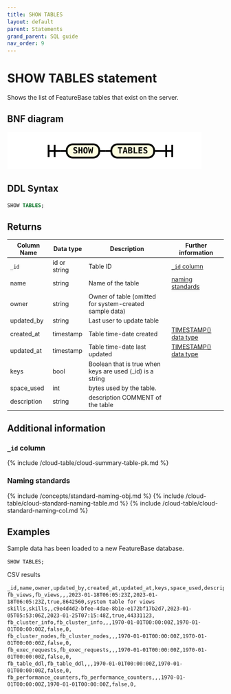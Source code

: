 ```yaml
---
title: SHOW TABLES
layout: default
parent: Statements
grand_parent: SQL guide
nav_order: 9
---
```


# SHOW TABLES statement

Shows the list of FeatureBase tables that exist on the server.

## BNF diagram

![expr](/assets/images/sql-guide/show_tables.svg)

## DDL Syntax

```sql
SHOW TABLES;
```
## Returns

| Column Name | Data type | Description | Further information |
|---|---|---|---|
| `_id` | id or string  | Table ID | [`_id` column](#_id-column) |
| name | string | Name of the table | [naming standards](#naming-standards)
| owner | string | Owner of table (omitted for system-created sample data) |  |
| updated_by | string | Last user to update table |  |
| created_at | timestamp | Table time-date created | [TIMESTAMP() data type](/docs/sql-guide/data-types/data-type-timestamp) |
| updated_at | timestamp | Table time-date last updated | [TIMESTAMP() data type](/docs/sql-guide/data-types/data-type-timestamp) |
| keys | bool | Boolean that is true when keys are used (_id) is a string |  |
| space_used | int | bytes used by the table. |  |
| description | string | description COMMENT of the table |  |
## Additional information

### `_id` column

{% include /cloud-table/cloud-summary-table-pk.md %}

### Naming standards

{% include /concepts/standard-naming-obj.md %}
{% include /cloud-table/cloud-standard-naming-table.md %}
{% include /cloud-table/cloud-standard-naming-col.md %}

## Examples

Sample data has been loaded to a new FeatureBase database.
```
SHOW TABLES;
```
CSV results
```
_id,name,owner,updated_by,created_at,updated_at,keys,space_used,description
fb_views,fb_views,,,2023-01-18T06:05:23Z,2023-01-18T06:05:23Z,true,8642560,system table for views
skills,skills,,c9e4d4d2-bfee-4dae-8b1e-e172bf17b2d7,2023-01-05T05:53:06Z,2023-01-25T07:15:48Z,true,44331123,
fb_cluster_info,fb_cluster_info,,,1970-01-01T00:00:00Z,1970-01-01T00:00:00Z,false,0,
fb_cluster_nodes,fb_cluster_nodes,,,1970-01-01T00:00:00Z,1970-01-01T00:00:00Z,false,0,
fb_exec_requests,fb_exec_requests,,,1970-01-01T00:00:00Z,1970-01-01T00:00:00Z,false,0,
fb_table_ddl,fb_table_ddl,,,1970-01-01T00:00:00Z,1970-01-01T00:00:00Z,false,0,
fb_performance_counters,fb_performance_counters,,,1970-01-01T00:00:00Z,1970-01-01T00:00:00Z,false,0,
```
